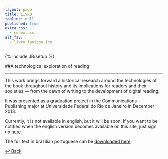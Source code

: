 ```yaml
---
layout: page
title: LIVRO
tagline: null
published: true
extra_css: 
  - codex.css
alt_fav: 
  - livro_favicon.ico
---
```


{% include JB/setup %}

##A technological exploration of reading

---

This work brings forward a historical research around the technologies of the book throughout history and its implications for readers and their societies — from the dawn of writing to the development of digital reading.

It was presented as a graduation project in the Communications - Publishing major at Universidade Federal do Rio de Janeiro in December 2013.

Currently, it is not available in english, but it will be soon. If you want to be notified when the english version becomes available on this site, just sign up [here](http://eepurl.com/Nir1v "Notification Sign-up").

The full text in brazilian portuguese can be <a href="http://cl.ly/UY5V" target="_blank" alt="Monografia Daniel Fosco" title="PDF XEXELENTO">downloaded here</a>.

[&#8617; Back](/en/index.html "Back")